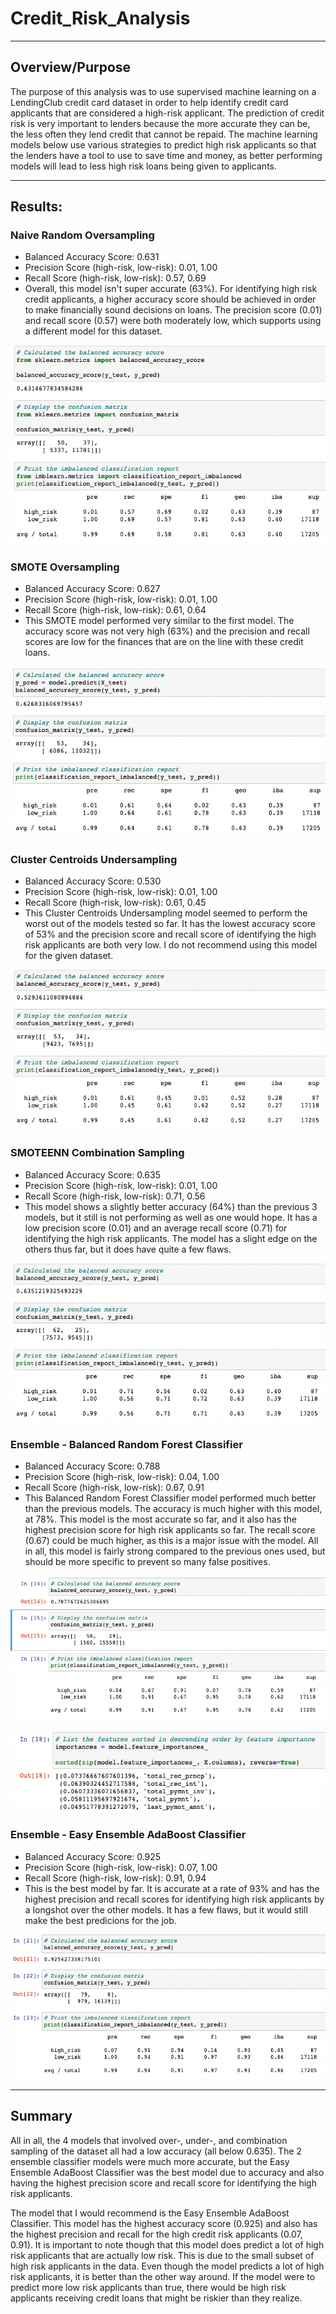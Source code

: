 # Credit_Risk_Analysis
___________________________________________
## Overview/Purpose
The purpose of this analysis was to use supervised machine learning on a LendingClub credit card dataset in order to help identify credit card applicants that are considered a high-risk applicant. The prediction of credit risk is very important to lenders because the more accurate they can be, the less often they lend credit that cannot be repaid.  The machine learning models below use various strategies to predict high risk applicants so that the lenders have a tool to use to save time and money, as better performing models will lead to less high risk loans being given to applicants. 
___________________________________________
## Results:

  ### Naive Random Oversampling
  - Balanced Accuracy Score: 0.631
  - Precision Score (high-risk, low-risk): 0.01, 1.00
  - Recall Score (high-risk, low-risk):    0.57, 0.69
  - Overall, this model isn't super accurate (63%). For identifying high risk credit applicants, a higher accuracy score should be achieved in order to make financially sound decisions on loans. The precision score (0.01) and recall score (0.57) were both moderately low, which supports using a different model for this dataset.  

![naive_over](/images/naive_over.png)

  ### SMOTE Oversampling
  - Balanced Accuracy Score: 0.627
  - Precision Score (high-risk, low-risk): 0.01, 1.00
  - Recall Score (high-risk, low-risk):    0.61, 0.64
  - This SMOTE model performed very similar to the first model.  The accuracy score was not very high (63%) and the precision and recall scores are low for the finances that are on the line with these credit loans. 
  
![SMOTE_over](/images/SMOTE_over.png)

  ### Cluster Centroids Undersampling
  - Balanced Accuracy Score: 0.530
  - Precision Score (high-risk, low-risk): 0.01, 1.00
  - Recall Score (high-risk, low-risk):    0.61, 0.45
  - This Cluster Centroids Undersampling model seemed to perform the worst out of the models tested so far.  It has the lowest accuracy score of 53% and the precision score and recall score of identifying the high risk applicants are both very low. I do not recommend using this model for the given dataset. 
  
![clust_cent_under](/images/clust_cent_under.png)

  ### SMOTEENN Combination Sampling
  - Balanced Accuracy Score: 0.635
  - Precision Score (high-risk, low-risk): 0.01, 1.00
  - Recall Score (high-risk, low-risk):    0.71, 0.56
  - This model shows a slightly better accuracy (64%) than the previous 3 models, but it still is not performing as well as one would hope. It has a low precision score (0.01) and an average recall score (0.71) for identifying the high risk applicants. The model has a slight edge on the others thus far, but it does have quite a few flaws. 
 
![SMOTEENN](/images/SMOTEENN.png)

  ### Ensemble - Balanced Random Forest Classifier
  - Balanced Accuracy Score: 0.788
  - Precision Score (high-risk, low-risk): 0.04, 1.00
  - Recall Score (high-risk, low-risk):    0.67, 0.91
  - This Balanced Random Forest Classifier model performed much better than the previous models. The accuracy is much higher with this model, at 78%. This model is the most accurate so far, and it also has the highest precision score for high risk applicants so far. The recall score (0.67) could be much higher, as this is a major issue with the model. All in all, this model is fairly strong compared to the previous ones used, but should be more specific to prevent so many false positives. 
 
![balancedRF](/images/balancedRF.png)

![sorted_featuresRF](/images/sorted_featuresRF.png)

  ### Ensemble - Easy Ensemble AdaBoost Classifier
  - Balanced Accuracy Score: 0.925
  - Precision Score (high-risk, low-risk): 0.07, 1.00
  - Recall Score (high-risk, low-risk):    0.91, 0.94
  - This is the best model by far. It is accurate at a rate of 93% and has the highest precision and recall scores for identifying high risk applicants by a longshot over the other models. It has a few flaws, but it would still make the best predicions for the job. 
  
![easy_ensemble](/images/easy_ensemble.png)
___________________________________________
## Summary
All in all, the 4 models that involved over-, under-, and combination sampling of the dataset all had a low accuracy (all below 0.635). The 2 ensemble classifier models were much more accurate, but the Easy Ensemble AdaBoost Classifier was the best model due to accuracy and also having the highest precision score and recall score for identifying the high risk applicants. 

The model that I would recommend is the Easy Ensemble AdaBoost Classifier.  This model has the highest accuracy score (0.925) and also has the highest precision and recall for the high credit risk applicants (0.07, 0.91).  It is important to note though that this model does predict a lot of high risk applicants that are actually low risk.  This is due to the small subset of high risk applicants in the data. Even though the model predicts a lot of high risk applicants, it is better than the other way around. If the model were to predict more low risk applicants than true, there would be high risk applicants receiving credit loans that might be riskier than they realize. 
